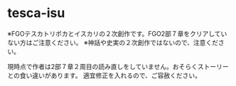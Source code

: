# tesca-isu

※FGOテスカトリポカとイスカリの２次創作です。FGO2部７章をクリアしていない方はご注意ください。
※神話や史実の２次創作ではないので、注意ください。

現時点で作者は2部７章２周目の読み直しをしていません。おそらくストーリーとの食い違いがあります。
適宜修正を入れるので、ご容赦ください。
